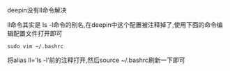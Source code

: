 deepin没有ll命令解决

ll命令其实是 ls -l命令的别名,在deepin中这个配置被注释掉了,使用下面的命令编辑配置文件打开即可

```
sudo vim ~/.bashrc
```
将alias ll=’ls -l’前的注释打开,然后source ~/.bashrc刷新一下即可